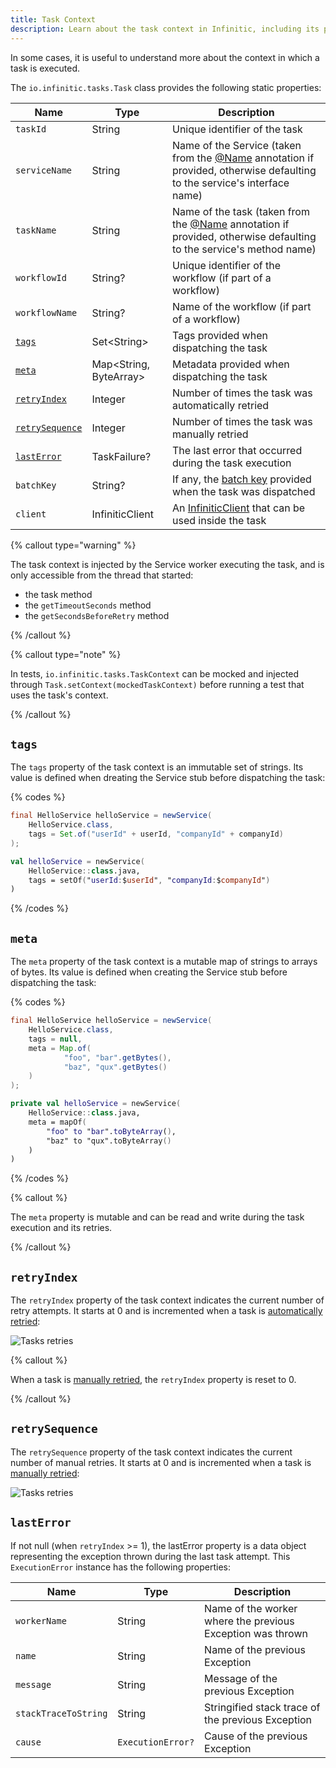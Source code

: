 ```yaml
---
title: Task Context
description: Learn about the task context in Infinitic, including its properties and how it's used to understand the execution environment of a task.
---
```


In some cases, it is useful to understand more about the context in which a task is executed.

The `io.infinitic.tasks.Task` class provides the following static properties:

| Name            | Type            | Description                                                                          |
| --------------- | --------------- | ------------------------------------------------------------------------------------ |
| `taskId`        | String          | Unique identifier of the task                                                                      |
| `serviceName`   | String          | Name of the Service (taken from the [@Name](#name-annotation) annotation if provided, otherwise defaulting to the service's interface name) |
| `taskName`      | String          | Name of the task (taken from the [@Name](#name-annotation) annotation if provided, otherwise defaulting to the service's method name) |
| `workflowId`    | String?         | Unique identifier of the workflow (if part of a workflow)                                           |
| `workflowName`  | String?         | Name of the workflow (if part of a workflow)                                         |
| [`tags`](#tags) | Set\<String\>   | Tags provided when dispatching the task                                              |
| [`meta`](#meta) | Map\<String, ByteArray\>   | Metadata provided when dispatching the task                        |
| [`retryIndex`  ](#retry-index)     | Integer         | Number of times the task was automatically retried                                   |
| [`retrySequence`](#retry-sequence) | Integer         | Number of times the task was manually retried                                        |
| [`lastError`](#last-error)         | TaskFailure? | The last error that occurred during the task execution    |
| `batchKey`        | String? | If any, the [batch key](/docs/services/batched#optional-batch-key) provided when the task was dispatched                                       |
| `client`        | InfiniticClient | An [InfiniticClient](/docs/components/terminology#clients) that can be used inside the task                                  |

{% callout type="warning"  %}

The task context is injected by the Service worker executing the task, and is only accessible from the thread that started:
* the task method
* the `getTimeoutSeconds` method 
* the `getSecondsBeforeRetry` method

{% /callout  %}

{% callout type="note"  %}

In tests, `io.infinitic.tasks.TaskContext` can be mocked and injected through `Task.setContext(mockedTaskContext)` before running a test that uses the task's context.

{% /callout  %}

## `tags`

The `tags` property of the task context is an immutable set of strings.
Its value is defined when dreating the Service stub before dispatching the task:

{% codes %}

```java
final HelloService helloService = newService(
    HelloService.class,
    tags = Set.of("userId" + userId, "companyId" + companyId)
);
```

```kotlin
val helloService = newService(
    HelloService::class.java, 
    tags = setOf("userId:$userId", "companyId:$companyId")
)
```

{% /codes %}


## `meta`

The `meta` property of the task context is a mutable map of strings to arrays of bytes.
Its value is defined when creating the Service stub before dispatching the task:

{% codes %}

```java
final HelloService helloService = newService(
    HelloService.class,
    tags = null,
    meta = Map.of(
            "foo", "bar".getBytes(),
            "baz", "qux".getBytes()
    )
);
```

```kotlin
private val helloService = newService(
    HelloService::class.java,
    meta = mapOf(
        "foo" to "bar".toByteArray(),
        "baz" to "qux".toByteArray()
    )
)
```

{% /codes %}

{% callout  %}

The `meta` property is mutable and can be read and write during the task execution and its retries. 

{% /callout  %}

## `retryIndex`

The `retryIndex` property of the task context indicates the current number of retry attempts.
It starts at 0 and is incremented when a task is [automatically retried](#retries-policy):

![Tasks retries](/img/task-failing@2x.png)

{% callout %}

When a task is [manually retried](/docs/clients/retry-failed-tasks), the `retryIndex` property is reset to 0.

{% /callout  %}

## `retrySequence`

The `retrySequence` property of the task context indicates the current number of manual retries.
It starts at 0 and is incremented when a task is [manually retried](/docs/clients/retry-failed-tasks):

![Tasks retries](/img/task-retries@2x.png)

## `lastError`

If not null (when `retryIndex` >= 1), the lastError property is a data object representing the exception thrown during the last task attempt. This `ExecutionError` instance has the following properties:

| Name            | Type            | Description                                                                          |
| --------------- | --------------- | ------------------------------------------------------------------------------------ |
| `workerName` | String | Name of the worker where the previous Exception was thrown |
| `name` | String | Name of the previous Exception |
| `message` | String | Message of the previous Exception |
| `stackTraceToString` | String |  Stringified stack trace of the previous Exception |
| `cause` | `ExecutionError?` | Cause of the previous Exception |


